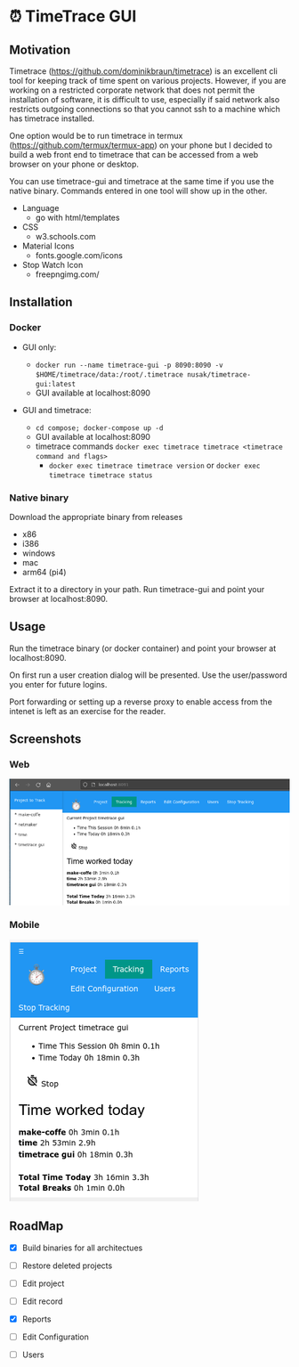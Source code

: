 # :alarm_clock: TimeTrace GUI 
## Motivation
Timetrace (https://github.com/dominikbraun/timetrace) is an excellent cli tool for keeping track of time spent on various projects. However, if you are working on a restricted corporate network that does not permit the installation of software, it is difficult to use, especially if said network also restricts outgoing connections so that you cannot ssh to a machine which has timetrace installed.

One option would be to run timetrace in termux (https://github.com/termux/termux-app) on your phone but I decided to build a web front end to timetrace that can be accessed from a web browser on your phone or desktop.

You can use timetrace-gui and timetrace at the same time if you use the native binary. Commands entered in one tool will show up in the other. 

- Language 
  - go with html/templates
- CSS 
  - w3.schools.com
- Material Icons
  - fonts.google.com/icons
- Stop Watch Icon
  - freepngimg.com/

## Installation

### Docker
- GUI only:  
  - `docker run --name timetrace-gui -p 8090:8090 -v $HOME/timetrace/data:/root/.timetrace nusak/timetrace-gui:latest`
  - GUI available at localhost:8090 

- GUI and timetrace:
  - `cd compose; docker-compose up -d`
  - GUI available at localhost:8090 
  - timetrace commands `docker exec timetrace timetrace <timetrace command and flags>` 
    - `docker exec timetrace timetrace version` or `docker exec timetrace timetrace status`


### Native binary
Download the appropriate binary from releases
- x86 
- i386 
- windows 
- mac 
- arm64 (pi4) 

Extract it to a directory in your path.  Run timetrace-gui and point your browser at localhost:8090.



## Usage
Run the timetrace binary (or docker container) and point your browser at localhost:8090.

On first run a user creation dialog will be presented.  Use the user/password you enter for future logins.

Port forwarding or setting up a reverse proxy to enable access from the intenet is left as an exercise for the reader.

## Screenshots
### Web
![browser](https://github.com/mattkasun/timetrace-gui/raw/master/screenshots/web.png "TimeTrace-GUI with Browser")

### Mobile
![phone](https://github.com/mattkasun/timetrace-gui/raw/master/screenshots/mobile.png "TimeTrace-GUI with Phone")

## RoadMap

- [x] Build binaries for all architectues
- [ ] Restore deleted projects
- [ ] Edit project
- [ ] Edit record
- [x] Reports
- [ ] Edit Configuration
- [ ] Users

